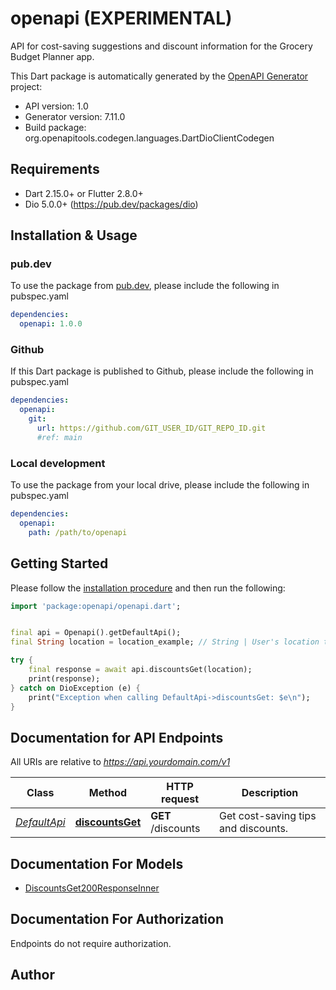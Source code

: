 # openapi (EXPERIMENTAL)
API for cost-saving suggestions and discount information for the Grocery Budget Planner app.

This Dart package is automatically generated by the [OpenAPI Generator](https://openapi-generator.tech) project:

- API version: 1.0
- Generator version: 7.11.0
- Build package: org.openapitools.codegen.languages.DartDioClientCodegen

## Requirements

* Dart 2.15.0+ or Flutter 2.8.0+
* Dio 5.0.0+ (https://pub.dev/packages/dio)

## Installation & Usage

### pub.dev
To use the package from [pub.dev](https://pub.dev), please include the following in pubspec.yaml
```yaml
dependencies:
  openapi: 1.0.0
```

### Github
If this Dart package is published to Github, please include the following in pubspec.yaml
```yaml
dependencies:
  openapi:
    git:
      url: https://github.com/GIT_USER_ID/GIT_REPO_ID.git
      #ref: main
```

### Local development
To use the package from your local drive, please include the following in pubspec.yaml
```yaml
dependencies:
  openapi:
    path: /path/to/openapi
```

## Getting Started

Please follow the [installation procedure](#installation--usage) and then run the following:

```dart
import 'package:openapi/openapi.dart';


final api = Openapi().getDefaultApi();
final String location = location_example; // String | User's location to filter relevant discounts.

try {
    final response = await api.discountsGet(location);
    print(response);
} catch on DioException (e) {
    print("Exception when calling DefaultApi->discountsGet: $e\n");
}

```

## Documentation for API Endpoints

All URIs are relative to *https://api.yourdomain.com/v1*

Class | Method | HTTP request | Description
------------ | ------------- | ------------- | -------------
[*DefaultApi*](doc/DefaultApi.md) | [**discountsGet**](doc/DefaultApi.md#discountsget) | **GET** /discounts | Get cost-saving tips and discounts.


## Documentation For Models

 - [DiscountsGet200ResponseInner](doc/DiscountsGet200ResponseInner.md)


## Documentation For Authorization

Endpoints do not require authorization.


## Author



